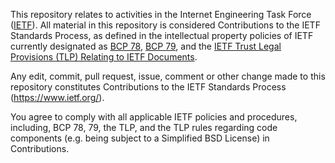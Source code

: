 This repository relates to activities in the Internet Engineering Task
Force ([IETF](https://www.ietf.org/)). All material in this repository
is considered Contributions to the IETF Standards Process, as defined
in the intellectual property policies of IETF currently designated as
[BCP 78](https://www.rfc-editor.org/info/bcp78),
[BCP 79](https://www.rfc-editor.org/info/bcp79),
and the [IETF Trust Legal Provisions (TLP) Relating to IETF
Documents](http://trustee.ietf.org/trust-legal-provisions.html).

Any edit, commit, pull request, issue, comment or other change made to
this repository constitutes Contributions to the IETF Standards
Process (https://www.ietf.org/).

You agree to comply with all applicable IETF policies and procedures,
including, BCP 78, 79, the TLP, and the TLP rules regarding code
components (e.g. being subject to a Simplified BSD License) in
Contributions.
